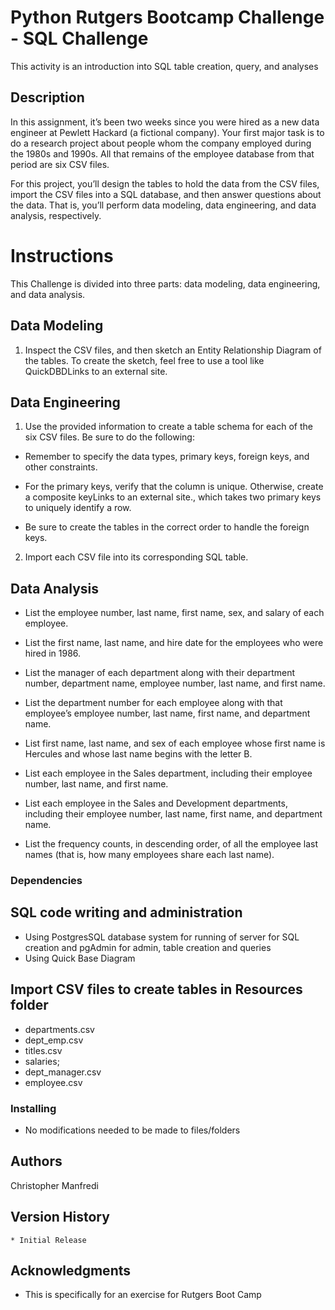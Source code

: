 
# Python Rutgers Bootcamp Challenge - SQL Challenge

This activity is an introduction into SQL table creation, query, and analyses

## Description

In this assignment, it’s been two weeks since you were hired as a new data engineer at Pewlett Hackard (a fictional company). Your first major task is to do a research project about people whom the company employed during the 1980s and 1990s. All that remains of the employee database from that period are six CSV files.

For this project, you’ll design the tables to hold the data from the CSV files, import the CSV files into a SQL database, and then answer questions about the data. That is, you’ll perform data modeling, data engineering, and data analysis, respectively.

# Instructions

This Challenge is divided into three parts: data modeling, data engineering, and data analysis.

## Data Modeling

1. Inspect the CSV files, and then sketch an Entity Relationship Diagram of the tables. To create the sketch, feel free to use a tool like QuickDBDLinks to an external site.

## Data Engineering

1. Use the provided information to create a table schema for each of the six CSV files. Be sure to do the following:

* Remember to specify the data types, primary keys, foreign keys, and other constraints.

* For the primary keys, verify that the column is unique. Otherwise, create a composite keyLinks to an external site., which takes two primary keys to uniquely identify a row.

* Be sure to create the tables in the correct order to handle the foreign keys.

2. Import each CSV file into its corresponding SQL table.

## Data Analysis
* List the employee number, last name, first name, sex, and salary of each employee.

* List the first name, last name, and hire date for the employees who were hired in 1986.

* List the manager of each department along with their department number, department name, employee number, last name, and first name.

* List the department number for each employee along with that employee’s employee number, last name, first name, and department name.

* List first name, last name, and sex of each employee whose first name is Hercules and whose last name begins with the letter B.

* List each employee in the Sales department, including their employee number, last name, and first name.

* List each employee in the Sales and Development departments, including their employee number, last name, first name, and department name.

* List the frequency counts, in descending order, of all the employee last names (that is, how many employees share each last name).

### Dependencies


## SQL code writing and administration

* Using PostgresSQL database system for running of server for SQL creation and pgAdmin for admin, table creation and queries
* Using Quick Base Diagram



## Import CSV files to create tables in Resources folder
* departments.csv
* dept_emp.csv
* titles.csv
* salaries;
* dept_manager.csv
* employee.csv

### Installing

* No modifications needed to be made to files/folders

## Authors

Christopher Manfredi 

## Version History

    * Initial Release

## Acknowledgments

* This is specifically for an exercise for Rutgers Boot Camp 

